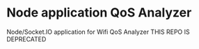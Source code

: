 # Node application QoS Analyzer

Node/Socket.IO application for Wifi QoS Analyzer
THIS REPO IS DEPRECATED
